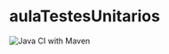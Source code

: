 # aulaTestesUnitarios
![Java CI with Maven](https://github.com/edimailzaProjects/aulaTestesUnitarios/workflows/Java%20CI%20with%20Maven/badge.svg)
